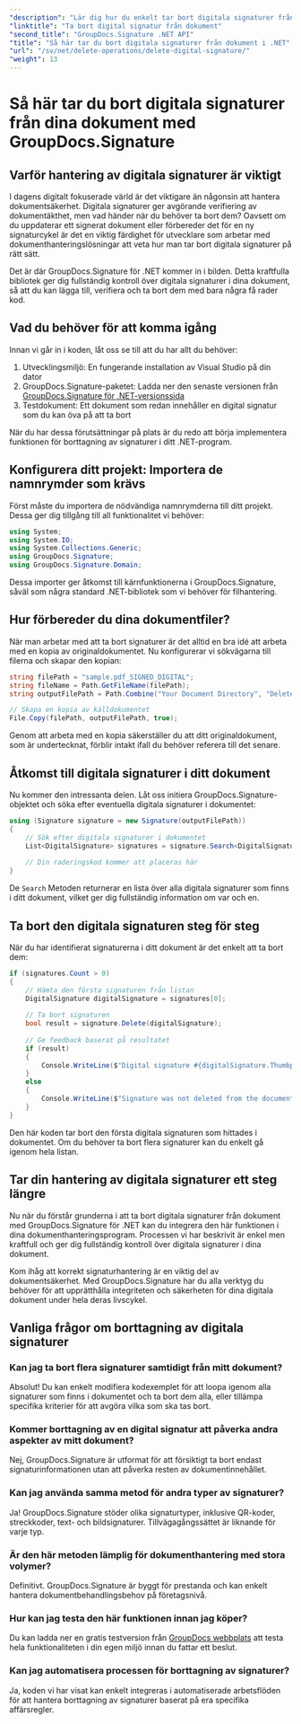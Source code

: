 ```yaml
---
"description": "Lär dig hur du enkelt tar bort digitala signaturer från dina dokument med GroupDocs.Signature för .NET. Vår steg-för-steg-guide hjälper dig att upprätthålla dokumentsäkerhet utan ansträngning."
"linktitle": "Ta bort digital signatur från dokument"
"second_title": "GroupDocs.Signature .NET API"
"title": "Så här tar du bort digitala signaturer från dokument i .NET"
"url": "/sv/net/delete-operations/delete-digital-signature/"
"weight": 13
---
```


# Så här tar du bort digitala signaturer från dina dokument med GroupDocs.Signature

## Varför hantering av digitala signaturer är viktigt

I dagens digitalt fokuserade värld är det viktigare än någonsin att hantera dokumentsäkerhet. Digitala signaturer ger avgörande verifiering av dokumentäkthet, men vad händer när du behöver ta bort dem? Oavsett om du uppdaterar ett signerat dokument eller förbereder det för en ny signaturcykel är det en viktig färdighet för utvecklare som arbetar med dokumenthanteringslösningar att veta hur man tar bort digitala signaturer på rätt sätt.

Det är där GroupDocs.Signature för .NET kommer in i bilden. Detta kraftfulla bibliotek ger dig fullständig kontroll över digitala signaturer i dina dokument, så att du kan lägga till, verifiera och ta bort dem med bara några få rader kod.

## Vad du behöver för att komma igång

Innan vi går in i koden, låt oss se till att du har allt du behöver:

1. Utvecklingsmiljö: En fungerande installation av Visual Studio på din dator
2. GroupDocs.Signature-paketet: Ladda ner den senaste versionen från [GroupDocs.Signature för .NET-versionssida](https://releases.groupdocs.com/signature/net/)
3. Testdokument: Ett dokument som redan innehåller en digital signatur som du kan öva på att ta bort

När du har dessa förutsättningar på plats är du redo att börja implementera funktionen för borttagning av signaturer i ditt .NET-program.

## Konfigurera ditt projekt: Importera de namnrymder som krävs

Först måste du importera de nödvändiga namnrymderna till ditt projekt. Dessa ger dig tillgång till all funktionalitet vi behöver:

```csharp
using System;
using System.IO;
using System.Collections.Generic;
using GroupDocs.Signature;
using GroupDocs.Signature.Domain;
```

Dessa importer ger åtkomst till kärnfunktionerna i GroupDocs.Signature, såväl som några standard .NET-bibliotek som vi behöver för filhantering.

## Hur förbereder du dina dokumentfiler?

När man arbetar med att ta bort signaturer är det alltid en bra idé att arbeta med en kopia av originaldokumentet. Nu konfigurerar vi sökvägarna till filerna och skapar den kopian:

```csharp
string filePath = "sample.pdf_SIGNED_DIGITAL";
string fileName = Path.GetFileName(filePath);
string outputFilePath = Path.Combine("Your Document Directory", "DeleteDigital", fileName);

// Skapa en kopia av källdokumentet
File.Copy(filePath, outputFilePath, true);
```

Genom att arbeta med en kopia säkerställer du att ditt originaldokument, som är undertecknat, förblir intakt ifall du behöver referera till det senare.

## Åtkomst till digitala signaturer i ditt dokument

Nu kommer den intressanta delen. Låt oss initiera GroupDocs.Signature-objektet och söka efter eventuella digitala signaturer i dokumentet:

```csharp
using (Signature signature = new Signature(outputFilePath))
{
    // Sök efter digitala signaturer i dokumentet
    List<DigitalSignature> signatures = signature.Search<DigitalSignature>(SignatureType.Digital);
    
    // Din raderingskod kommer att placeras här
}
```

De `Search` Metoden returnerar en lista över alla digitala signaturer som finns i ditt dokument, vilket ger dig fullständig information om var och en.

## Ta bort den digitala signaturen steg för steg

När du har identifierat signaturerna i ditt dokument är det enkelt att ta bort dem:

```csharp
if (signatures.Count > 0)
{
    // Hämta den första signaturen från listan
    DigitalSignature digitalSignature = signatures[0];
    
    // Ta bort signaturen
    bool result = signature.Delete(digitalSignature);
    
    // Ge feedback baserat på resultatet
    if (result)
    {
        Console.WriteLine($"Digital signature #{digitalSignature.Thumbprint} from {digitalSignature.SignTime.ToShortDateString()} was deleted from document ['{fileName}'].");
    }
    else
    {
        Console.WriteLine($"Signature was not deleted from the document! Signature# {digitalSignature.Thumbprint} was not found!");
    }
}
```

Den här koden tar bort den första digitala signaturen som hittades i dokumentet. Om du behöver ta bort flera signaturer kan du enkelt gå igenom hela listan.

## Tar din hantering av digitala signaturer ett steg längre

Nu när du förstår grunderna i att ta bort digitala signaturer från dokument med GroupDocs.Signature för .NET kan du integrera den här funktionen i dina dokumenthanteringsprogram. Processen vi har beskrivit är enkel men kraftfull och ger dig fullständig kontroll över digitala signaturer i dina dokument.

Kom ihåg att korrekt signaturhantering är en viktig del av dokumentsäkerhet. Med GroupDocs.Signature har du alla verktyg du behöver för att upprätthålla integriteten och säkerheten för dina digitala dokument under hela deras livscykel.

## Vanliga frågor om borttagning av digitala signaturer

### Kan jag ta bort flera signaturer samtidigt från mitt dokument?
Absolut! Du kan enkelt modifiera kodexemplet för att loopa igenom alla signaturer som finns i dokumentet och ta bort dem alla, eller tillämpa specifika kriterier för att avgöra vilka som ska tas bort.

### Kommer borttagning av en digital signatur att påverka andra aspekter av mitt dokument?
Nej, GroupDocs.Signature är utformat för att försiktigt ta bort endast signaturinformationen utan att påverka resten av dokumentinnehållet.

### Kan jag använda samma metod för andra typer av signaturer?
Ja! GroupDocs.Signature stöder olika signaturtyper, inklusive QR-koder, streckkoder, text- och bildsignaturer. Tillvägagångssättet är liknande för varje typ.

### Är den här metoden lämplig för dokumenthantering med stora volymer?
Definitivt. GroupDocs.Signature är byggt för prestanda och kan enkelt hantera dokumentbehandlingsbehov på företagsnivå.

### Hur kan jag testa den här funktionen innan jag köper?
Du kan ladda ner en gratis testversion från [GroupDocs webbplats](https://releases.groupdocs.com/) att testa hela funktionaliteten i din egen miljö innan du fattar ett beslut.

### Kan jag automatisera processen för borttagning av signaturer?
Ja, koden vi har visat kan enkelt integreras i automatiserade arbetsflöden för att hantera borttagning av signaturer baserat på era specifika affärsregler.